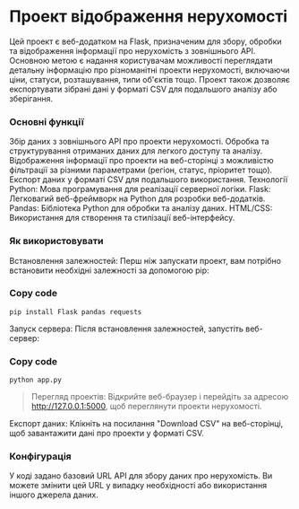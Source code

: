 # Проект відображення нерухомості
Цей проект є веб-додатком на Flask, призначеним для збору, обробки та відображення інформації про нерухомість з зовнішнього API. Основною метою є надання користувачам можливості переглядати детальну інформацію про різноманітні проекти нерухомості, включаючи ціни, статуси, розташування, типи об'єктів тощо. Проект також дозволяє експортувати зібрані дані у форматі CSV для подальшого аналізу або зберігання.

### Основні функції
Збір даних з зовнішнього API про проекти нерухомості.
Обробка та структурування отриманих даних для легкого доступу та аналізу.
Відображення інформації про проекти на веб-сторінці з можливістю фільтрації за різними параметрами (регіон, статус, пріоритет тощо).
Експорт даних у форматі CSV для подальшого використання.
Технології
Python: Мова програмування для реалізації серверної логіки.
Flask: Легковагий веб-фреймворк на Python для розробки веб-додатків.
Pandas: Бібліотека Python для обробки та аналізу даних.
HTML/CSS: Використання для створення та стилізації веб-інтерфейсу.

### Як використовувати

Встановлення залежностей: Перш ніж запускати проект, вам потрібно встановити необхідні залежності за допомогою pip:
### Copy code
```
pip install Flask pandas requests
```

Запуск сервера: Після встановлення залежностей, запустіть веб-сервер:

### Copy code
```
python app.py
```


> Перегляд проектів: Відкрийте веб-браузер і перейдіть за адресою http://127.0.0.1:5000, щоб переглянути проекти нерухомості.

Експорт даних: Клікніть на посилання "Download CSV" на веб-сторінці, щоб завантажити дані про проекти у форматі CSV.

### Конфігурація

У коді задано базовий URL API для збору даних про нерухомість. Ви можете змінити цей URL у випадку необхідності або використання іншого джерела даних.